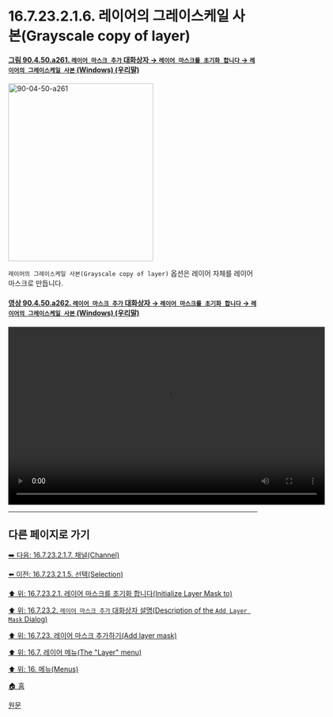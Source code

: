 # 16.7.23.2.1.6. 레이어의 그레이스케일 사본(Grayscale copy of layer)

<a id="90-04-50-a261"></a>

#### [그림 90.4.50.a261. `레이어 마스크 추가` 대화상자 → `레이어 마스크를 초기화 합니다` → `레이어의 그레이스케일 사본` (Windows) (우리말)](./90-04-0050-add_layer_mask.md#90-04-50-a261)
<img width="293" height="360" alt="90-04-50-a261" src="https://github.com/user-attachments/assets/059034e0-a125-4847-ae65-1f91afbc7bb0" />

`레이어의 그레이스케일 사본(Grayscale copy of layer)` 옵션은 레이어 자체를 레이어 마스크로 만듭니다.

<a id="90-04-50-a262"></a>

#### [영상 90.4.50.a262. `레이어 마스크 추가` 대화상자 → `레이어 마스크를 초기화 합니다` → `레이어의 그레이스케일 사본` (Windows) (우리말)](./90-04-0050-add_layer_mask.md#90-04-50-a262)
<video controls="controls" width="640" height="360" src="https://github.com/user-attachments/assets/624d4298-de07-4225-b8f9-2b4fbe9c9a45"></video>

***

## 다른 페이지로 가기

[➡️ 다음: 16.7.23.2.1.7. 채널(Channel)](./16-07-23-02-01-07-channel.md)

[⬅️ 이전: 16.7.23.2.1.5. 선택(Selection)](./16-07-23-02-01-05-selection.md)

[⬆️ 위: 16.7.23.2.1. 레이어 마스크를 초기화 합니다(Initialize Layer Mask to)](./16-07-23-02-01-00-initialize_layer_mask_to.md)

[⬆️ 위: 16.7.23.2. `레이어 마스크 추가` 대화상자 설명(Description of the `Add Layer Mask` Dialog)](./16-07-23-02-00-description_of_the_add_layer_mask_dialog.md)

[⬆️ 위: 16.7.23. 레이어 마스크 추가하기(Add layer mask)](./16-07-23-00-add_layer_mask.md)

[⬆️ 위: 16.7. 레이어 메뉴(The "Layer" menu)](./16-07-00-the-layer-menu.md)

[⬆️ 위: 16. 메뉴(Menus)](./16-00-menus.md)

[🏠 홈](./00-home.md)

[원문](https://docs.gimp.org/2.10/ko/gimp-layer-mask-add.html#idm29173)